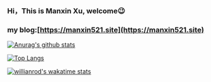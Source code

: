 ### Hi，This is Manxin Xu, welcome😉

### my blog:[https://manxin521.site](https://manxin521.site)

[![Anurag's github stats](https://github-readme-stats.vercel.app/api?username=xmx-521&show_icons=true&count_private=true)](https://github.com/anuraghazra/github-readme-stats)

[![Top Langs](https://github-readme-stats.vercel.app/api/top-langs/?username=xmx-521&layout=compact&langs_count=10&exclude_repo=xmx-521.github.io)](https://github.com/anuraghazra/github-readme-stats)

[![willianrod's wakatime stats](https://github-readme-stats.vercel.app/api/wakatime?username=1426356297&layout=compact)](https://github.com/anuraghazra/github-readme-stats)
